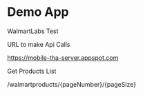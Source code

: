 # Demo App

WalmartLabs Test

URL to make Api Calls

https://mobile-tha-server.appspot.com

Get Products List

/walmartproducts/{pageNumber}/{pageSize}